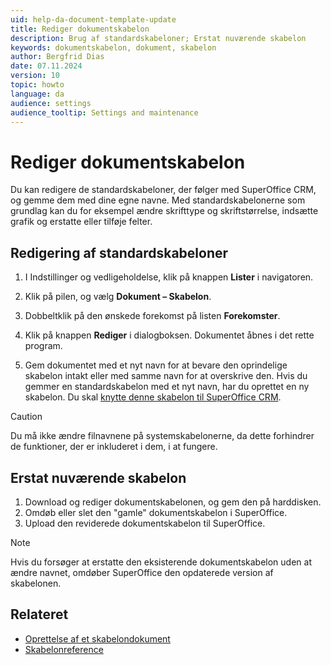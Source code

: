 ```yaml
---
uid: help-da-document-template-update
title: Rediger dokumentskabelon
description: Brug af standardskabeloner; Erstat nuværende skabelon
keywords: dokumentskabelon, dokument, skabelon
author: Bergfrid Dias
date: 07.11.2024
version: 10
topic: howto
language: da
audience: settings
audience_tooltip: Settings and maintenance
---
```


# Rediger dokumentskabelon

Du kan redigere de standardskabeloner, der følger med SuperOffice CRM, og gemme dem med dine egne navne. Med standardskabelonerne som grundlag kan du for eksempel ændre skrifttype og skriftstørrelse, indsætte grafik og erstatte eller tilføje felter.

## Redigering af standardskabeloner

1. I Indstillinger og vedligeholdelse, klik på knappen **Lister** i navigatoren.

2. Klik på pilen, og vælg **Dokument – Skabelon**.

3. Dobbeltklik på den ønskede forekomst på listen **Forekomster**.

4. Klik på knappen **Rediger** i dialogboksen. Dokumentet åbnes i det rette program.

5. Gem dokumentet med et nyt navn for at bevare den oprindelige skabelon intakt eller med samme navn for at overskrive den.
    Hvis du gemmer en standardskabelon med et nyt navn, har du oprettet en ny skabelon. Du skal [knytte denne skabelon til SuperOffice CRM][1].

> [!CAUTION]
> Du må ikke ændre filnavnene på systemskabelonerne, da dette forhindrer de funktioner, der er inkluderet i dem, i at fungere.

## Erstat nuværende skabelon

1. Download og rediger dokumentskabelonen, og gem den på harddisken.
2. Omdøb eller slet den "gamle" dokumentskabelon i SuperOffice.
3. Upload den reviderede dokumentskabelon til SuperOffice.

> [!NOTE]
> Hvis du forsøger at erstatte den eksisterende dokumentskabelon uden at ændre navnet, omdøber SuperOffice den opdaterede version af skabelonen.

## Relateret

* [Oprettelse af et skabelondokument][2]
* [Skabelonreference][3]

<!-- Referenced links -->
[1]: link-template.md
[2]: ../learn/create.md
[3]: ../../../../en/document/templates/variables/index.md

<!-- Referenced images -->
